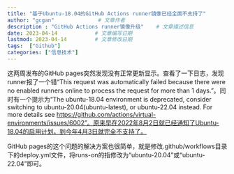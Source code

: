 ```yaml
---
title: "基于Ubuntu-18.04的GitHub Actions runner镜像已经全面不支持了"           # 文章标题
author: "gcgan"              # 文章作者
description : "GitHub Actions runner镜像升级"    # 文章描述信息
date: 2023-04-14            # 文章编写日期
lastmod: 2023-04-14         # 文章修改日期
tags:  ["Github"]
categories: ["信息技术"]
---
```

这两周发布的GitHub pages突然发现没有正常更新显示。查看了一下日志，发现runner报了一个错“This request was automatically failed because there were no enabled runners online to process the request for more than 1 days.”。同时有一个提示为“The ubuntu-18.04 environment is deprecated, consider switching to ubuntu-20.04(ubuntu-latest), or ubuntu-22.04 instead. For more details see https://github.com/actions/virtual-environments/issues/6002”。原来早在2022年8月2日就已经通知了Ubuntu-18.04的启用计划，到今年4月3日就完全不支持了。

GitHub pages的这个问题的解决方案也很简单，就是修改.github/workflows目录下的deploy.yml文件，将runs-on的指修改为“ubuntu-20.04”或“ubuntu-22.04”即可。